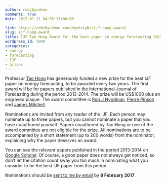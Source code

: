 ```yaml
---
author: robjhyndman
comments: true
date: 2017-01-11 04:38:19+00:00

link: https://robjhyndman.com/hyndsight/ijf-hong-award/
slug: ijf-hong-award
title: IJF Tao Hong Award for the best paper in energy forecasting 2013-2014
wordpress_id: 3980
categories:
- energy
- forecasting
- IJF
- prizes
---
```


Professor [Tao Hong](http://www.drhongtao.com/) has generously funded a new prize for the best IJF paper on energy forecasting, to be awarded every two years. The first award will be for papers published in the International Journal of Forecasting during the period 2013-2014. The prize will be US$1000 plus an engraved plaque. The award committee is [Rob J Hyndman](https://robjhyndman.com), [Pierre Pinson](http://pierrepinson.com/) and [James Mitchell](https://www.wbs.ac.uk/about/person/james-mitchell).

Nominations are invited from any reader of the IJF. Each person may nominate up to three papers, but you cannot nominate a paper that you have coauthored yourself. Papers coauthored by Tao Hong or one of the award committee are not eligible for the prize. All nominations are to be accompanied by a short statement (up to 200 words) from the nominator, explaining why the paper deserves an award.

You can see the relevant papers published in the period 2013-2014 on [Google Scholar](https://goo.gl/qOYWnC). Of course, a good paper does not always get noticed, so don’t let the citation count sway you too much in nominating what you consider to be the best IJF paper from this period.

Nominations should be [sent to me by email](mailto:ijf@forecasters.org) by **8 February 2017**.
